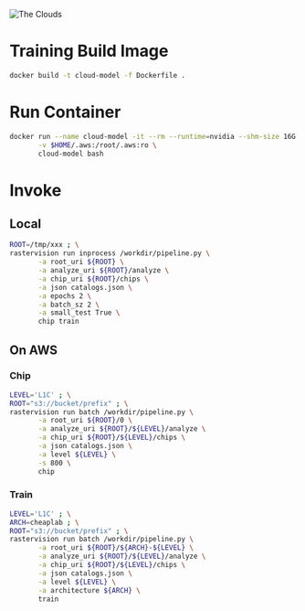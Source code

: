 ![The Clouds](https://upload.wikimedia.org/wikipedia/commons/4/46/Socrates_in_a_basket.jpg)

# Training Build Image #

```bash
docker build -t cloud-model -f Dockerfile .
```

# Run Container #

```bash
docker run --name cloud-model -it --rm --runtime=nvidia --shm-size 16G \
       -v $HOME/.aws:/root/.aws:ro \
       cloud-model bash
```

# Invoke #

## Local ##

```bash
ROOT=/tmp/xxx ; \
rastervision run inprocess /workdir/pipeline.py \
       -a root_uri ${ROOT} \
       -a analyze_uri ${ROOT}/analyze \
       -a chip_uri ${ROOT}/chips \
       -a json catalogs.json \
       -a epochs 2 \
       -a batch_sz 2 \
       -a small_test True \
       chip train
```

## On AWS ##

### Chip ###

```bash
LEVEL='L1C' ; \
ROOT="s3://bucket/prefix" ; \
rastervision run batch /workdir/pipeline.py \
       -a root_uri ${ROOT}/0 \
       -a analyze_uri ${ROOT}/${LEVEL}/analyze \
       -a chip_uri ${ROOT}/${LEVEL}/chips \
       -a json catalogs.json \
       -a level ${LEVEL} \
       -s 800 \
       chip
```

### Train ###

```bash
LEVEL='L1C' ; \
ARCH=cheaplab ; \
ROOT="s3://bucket/prefix" ; \
rastervision run batch /workdir/pipeline.py \
       -a root_uri ${ROOT}/${ARCH}-${LEVEL} \
       -a analyze_uri ${ROOT}/${LEVEL}/analyze \
       -a chip_uri ${ROOT}/${LEVEL}/chips \
       -a json catalogs.json \
       -a level ${LEVEL} \
       -a architecture ${ARCH} \
       train
```
